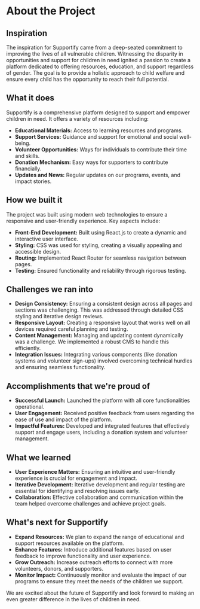 # About the Project

## Inspiration
The inspiration for Supportify came from a deep-seated commitment to improving the lives of all vulnerable children. Witnessing the disparity in opportunities and support for children in need ignited a passion to create a platform dedicated to offering resources, education, and support regardless of gender. The goal is to provide a holistic approach to child welfare and ensure every child has the opportunity to reach their full potential.

## What it does
Supportify is a comprehensive platform designed to support and empower children in need. It offers a variety of resources including:
- **Educational Materials:** Access to learning resources and programs.
- **Support Services:** Guidance and support for emotional and social well-being.
- **Volunteer Opportunities:** Ways for individuals to contribute their time and skills.
- **Donation Mechanism:** Easy ways for supporters to contribute financially.
- **Updates and News:** Regular updates on our programs, events, and impact stories.

## How we built it
The project was built using modern web technologies to ensure a responsive and user-friendly experience. Key aspects include:
- **Front-End Development:** Built using React.js to create a dynamic and interactive user interface.
- **Styling:** CSS was used for styling, creating a visually appealing and accessible design.
- **Routing:** Implemented React Router for seamless navigation between pages.
- **Testing:** Ensured functionality and reliability through rigorous testing.

## Challenges we ran into
- **Design Consistency:** Ensuring a consistent design across all pages and sections was challenging. This was addressed through detailed CSS styling and iterative design reviews.
- **Responsive Layout:** Creating a responsive layout that works well on all devices required careful planning and testing.
- **Content Management:** Managing and updating content dynamically was a challenge. We implemented a robust CMS to handle this efficiently.
- **Integration Issues:** Integrating various components (like donation systems and volunteer sign-ups) involved overcoming technical hurdles and ensuring seamless functionality.

## Accomplishments that we're proud of
- **Successful Launch:** Launched the platform with all core functionalities operational.
- **User Engagement:** Received positive feedback from users regarding the ease of use and impact of the platform.
- **Impactful Features:** Developed and integrated features that effectively support and engage users, including a donation system and volunteer management.

## What we learned
- **User Experience Matters:** Ensuring an intuitive and user-friendly experience is crucial for engagement and impact.
- **Iterative Development:** Iterative development and regular testing are essential for identifying and resolving issues early.
- **Collaboration:** Effective collaboration and communication within the team helped overcome challenges and achieve project goals.

## What's next for Supportify
- **Expand Resources:** We plan to expand the range of educational and support resources available on the platform.
- **Enhance Features:** Introduce additional features based on user feedback to improve functionality and user experience.
- **Grow Outreach:** Increase outreach efforts to connect with more volunteers, donors, and supporters.
- **Monitor Impact:** Continuously monitor and evaluate the impact of our programs to ensure they meet the needs of the children we support.

We are excited about the future of Supportify and look forward to making an even greater difference in the lives of children in need.
